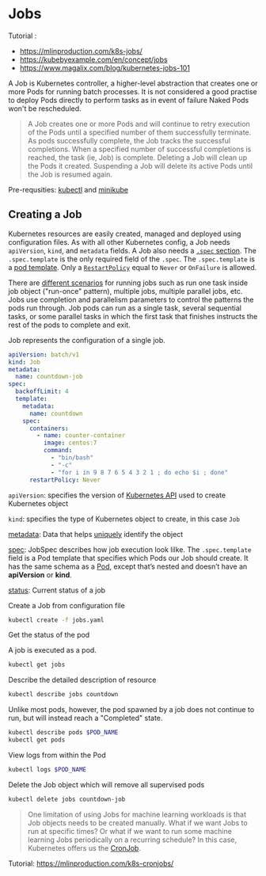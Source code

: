 # Jobs

Tutorial :

- https://mlinproduction.com/k8s-jobs/
- https://kubebyexample.com/en/concept/jobs
- https://www.magalix.com/blog/kubernetes-jobs-101

A Job is Kubernetes controller, a higher-level abstraction that creates one or more Pods for running batch processes. It is not considered a good practise to deploy Pods directly to perform tasks as in event of failure Naked Pods won't be rescheduled.

> A Job creates one or more Pods and will continue to retry execution of the Pods until a specified number of them successfully terminate. As pods successfully complete, the Job tracks the successful completions. When a specified number of successful completions is reached, the task (ie, Job) is complete. Deleting a Job will clean up the Pods it created. Suspending a Job will delete its active Pods until the Job is resumed again.

Pre-requsities: [kubectl](https://kubernetes.io/docs/tasks/tools/install-kubectl-linux/) and [minikube](https://minikube.sigs.k8s.io/docs/start/)

## Creating a Job

Kubernetes resources are easily created, managed and deployed using configuration files. As with all other Kubernetes config, a Job needs `apiVersion`, `kind`, and `metadata` fields. A Job also needs a [`.spec` section](https://git.k8s.io/community/contributors/devel/sig-architecture/api-conventions.md#spec-and-status). The `.spec.template` is the only required field of the `.spec`. The `.spec.template` is a [pod template](https://kubernetes.io/docs/concepts/workloads/pods/#pod-templates). Only a [`RestartPolicy`](https://kubernetes.io/docs/concepts/workloads/pods/pod-lifecycle/#restart-policy) equal to `Never` or `OnFailure` is allowed.

There are [different scenarios](https://kubernetes.io/docs/concepts/workloads/controllers/job/#job-patterns) for running jobs such as run one task inside job object ("run-once" pattern), multiple jobs, multiple parallel jobs, etc. Jobs use completion and parallelism parameters to control the patterns the pods run through. Job pods can run as a single task, several sequential tasks, or some parallel tasks in which the first task that finishes instructs the rest of the pods to complete and exit.

Job represents the configuration of a single job.

```yaml
apiVersion: batch/v1
kind: Job
metadata:
  name: countdown-job
spec:
  backoffLimit: 4
  template:
    metadata:
      name: countdown
    spec:
      containers:
        - name: counter-container
          image: centos:7
          command:
            - "bin/bash"
            - "-c"
            - "for i in 9 8 7 6 5 4 3 2 1 ; do echo $i ; done"
      restartPolicy: Never
```

`apiVersion`: specifies the version of [Kubernetes API](https://kubernetes.io/docs/concepts/overview/kubernetes-api/#api-versioning) used to create Kubernetes object

`kind`: specifies the type of Kubernetes object to create, in this case `Job`

[metadata](https://kubernetes.io/docs/reference/kubernetes-api/common-definitions/object-meta/#ObjectMeta): Data that helps [uniquely](https://kubernetes.io/docs/concepts/overview/working-with-objects/common-labels/) identify the object

[spec](https://kubernetes.io/docs/reference/kubernetes-api/workload-resources/job-v1/#JobSpec): JobSpec describes how job execution look lilke. The `.spec.template` field is a Pod template that specifies which Pods our Job should create. It has the same schema as a [Pod](https://mlinproduction.com/k8s-pods/), except that’s nested and doesn’t have an **apiVersion** or **kind**.

[status](https://kubernetes.io/docs/reference/kubernetes-api/workload-resources/job-v1/#JobStatus): Current status of a job

Create a Job from configuration file

```bash
kubectl create -f jobs.yaml
```

Get the status of the pod

A job is executed as a pod.

```bash
kubectl get jobs
```

Describe the detailed description of resource

```bash
kubectl describe jobs countdown
```

Unlike most pods, however, the pod spawned by a job does not continue to run, but will instead reach a "Completed" state.

```bash
kubectl describe pods $POD_NAME
kubectl get pods
```

View logs from within the Pod

```bash
kubectl logs $POD_NAME
```

Delete the Job object which will remove all supervised pods

```bash
kubectl delete jobs countdown-job
```

> One limitation of using Jobs for machine learning workloads is that Job objects needs to be created manually. What if we want Jobs to run at specific times? Or what if we want to run some machine learning Jobs periodically on a recurring schedule? In this case, Kubernetes offers us the [CronJob](https://kubernetes.io/docs/concepts/workloads/controllers/cron-jobs/).

Tutorial: https://mlinproduction.com/k8s-cronjobs/
